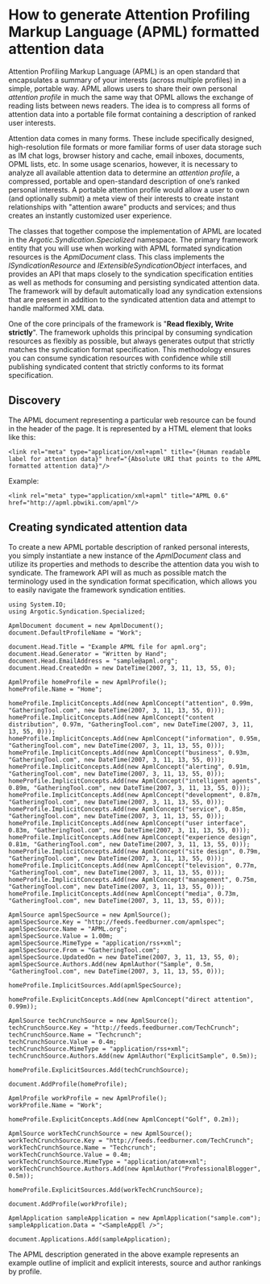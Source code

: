 # How to generate Attention Profiling Markup Language (APML) formatted attention data

Attention Profiling Markup Language (APML) is an open standard that encapsulates a summary of your interests (across multiple profiles) in a simple, portable way. APML allows users to share their own personal _attention profile_ in much the same way that OPML allows the exchange of reading lists between news readers. The idea is to compress all forms of attention data into a portable file format containing a description of ranked user interests. 

Attention data comes in many forms. These include specifically designed, high-resolution file formats or more familiar forms of user data storage such as IM chat logs, browser history and cache, email inboxes, documents, OPML lists, etc. In some usage scenarios, however, it is necessary to analyze all available attention data to determine an _attention profile_, a compressed, portable and open-standard description of one’s ranked personal interests. A portable attention profile would allow a user to own (and optionally submit) a meta view of their interests to create instant relationships with "attention aware" products and services; and thus creates an instantly customized user experience.

The classes that together compose the implementation of APML are located in the _Argotic.Syndication.Specialized_ namespace. The primary framework entity that you will use when working with APML formated syndication resources is the _ApmlDocument_ class. This class implements the _ISyndicationResource_ and _IExtensibleSyndicationObject_ interfaces, and provides an API that maps closely to the syndication specification entities as well as methods for consuming and persisting syndicated attention data. The framework will by default automatically load any syndication extensions that are present in addition to the syndicated attention data and attempt to handle malformed XML data.

One of the core principals of the framework is "**Read flexibly, Write strictly**". The framework upholds this principal by consuming syndication resources as flexibly as possible, but always generates output that strictly matches the syndication format specification. This methodology ensures you can consume syndication resources with confidence while still publishing syndicated content that strictly conforms to its format specification.

## Discovery
The APML document representing a particular web resource can be found in the header of the page. It is represented by a HTML element that looks like this:

	<link rel="meta" type="application/xml+apml" title="{Human readable label for attention data}" href="{Absolute URI that points to the APML formatted attention data}"/>

Example:

	<link rel="meta" type="application/xml+apml" title="APML 0.6" href="http://apml.pbwiki.com/apml"/>

## Creating syndicated attention data

To create a new APML portable description of ranked personal interests, you simply instantiate a new instance of the _ApmlDocument_ class and utilize its properties and methods to describe the attention data you wish to syndicate. The framework API will as much as possible match the terminology used in the syndication format specification, which allows you to easily navigate the framework syndication entities.

	using System.IO;
	using Argotic.Syndication.Specialized;

	ApmlDocument document = new ApmlDocument();
	document.DefaultProfileName = "Work";

	document.Head.Title = "Example APML file for apml.org";
	document.Head.Generator = "Written by Hand";
	document.Head.EmailAddress = "sample@apml.org";
	document.Head.CreatedOn = new DateTime(2007, 3, 11, 13, 55, 0);

	ApmlProfile homeProfile = new ApmlProfile();
	homeProfile.Name = "Home";

	homeProfile.ImplicitConcepts.Add(new ApmlConcept("attention", 0.99m, "GatheringTool.com", new DateTime(2007, 3, 11, 13, 55, 0)));
	homeProfile.ImplicitConcepts.Add(new ApmlConcept("content distribution", 0.97m, "GatheringTool.com", new DateTime(2007, 3, 11, 13, 55, 0)));
	homeProfile.ImplicitConcepts.Add(new ApmlConcept("information", 0.95m, "GatheringTool.com", new DateTime(2007, 3, 11, 13, 55, 0)));
	homeProfile.ImplicitConcepts.Add(new ApmlConcept("business", 0.93m, "GatheringTool.com", new DateTime(2007, 3, 11, 13, 55, 0)));
	homeProfile.ImplicitConcepts.Add(new ApmlConcept("alerting", 0.91m, "GatheringTool.com", new DateTime(2007, 3, 11, 13, 55, 0)));
	homeProfile.ImplicitConcepts.Add(new ApmlConcept("intelligent agents", 0.89m, "GatheringTool.com", new DateTime(2007, 3, 11, 13, 55, 0)));
	homeProfile.ImplicitConcepts.Add(new ApmlConcept("development", 0.87m, "GatheringTool.com", new DateTime(2007, 3, 11, 13, 55, 0)));
	homeProfile.ImplicitConcepts.Add(new ApmlConcept("service", 0.85m, "GatheringTool.com", new DateTime(2007, 3, 11, 13, 55, 0)));
	homeProfile.ImplicitConcepts.Add(new ApmlConcept("user interface", 0.83m, "GatheringTool.com", new DateTime(2007, 3, 11, 13, 55, 0)));
	homeProfile.ImplicitConcepts.Add(new ApmlConcept("experience design", 0.81m, "GatheringTool.com", new DateTime(2007, 3, 11, 13, 55, 0)));
	homeProfile.ImplicitConcepts.Add(new ApmlConcept("site design", 0.79m, "GatheringTool.com", new DateTime(2007, 3, 11, 13, 55, 0)));
	homeProfile.ImplicitConcepts.Add(new ApmlConcept("television", 0.77m, "GatheringTool.com", new DateTime(2007, 3, 11, 13, 55, 0)));
	homeProfile.ImplicitConcepts.Add(new ApmlConcept("management", 0.75m, "GatheringTool.com", new DateTime(2007, 3, 11, 13, 55, 0)));
	homeProfile.ImplicitConcepts.Add(new ApmlConcept("media", 0.73m, "GatheringTool.com", new DateTime(2007, 3, 11, 13, 55, 0)));

	ApmlSource apmlSpecSource = new ApmlSource();
	apmlSpecSource.Key = "http://feeds.feedburner.com/apmlspec";
	apmlSpecSource.Name = "APML.org";
	apmlSpecSource.Value = 1.00m;
	apmlSpecSource.MimeType = "application/rss+xml";
	apmlSpecSource.From = "GatheringTool.com";
	apmlSpecSource.UpdatedOn = new DateTime(2007, 3, 11, 13, 55, 0);
	apmlSpecSource.Authors.Add(new ApmlAuthor("Sample", 0.5m, "GatheringTool.com", new DateTime(2007, 3, 11, 13, 55, 0)));

	homeProfile.ImplicitSources.Add(apmlSpecSource);

	homeProfile.ExplicitConcepts.Add(new ApmlConcept("direct attention", 0.99m));

	ApmlSource techCrunchSource = new ApmlSource();
	techCrunchSource.Key = "http://feeds.feedburner.com/TechCrunch";
	techCrunchSource.Name = "Techcrunch";
	techCrunchSource.Value = 0.4m;
	techCrunchSource.MimeType = "application/rss+xml";
	techCrunchSource.Authors.Add(new ApmlAuthor("ExplicitSample", 0.5m));

	homeProfile.ExplicitSources.Add(techCrunchSource);

	document.AddProfile(homeProfile);

	ApmlProfile workProfile = new ApmlProfile();
	workProfile.Name = "Work";

	homeProfile.ExplicitConcepts.Add(new ApmlConcept("Golf", 0.2m));

	ApmlSource workTechCrunchSource = new ApmlSource();
	workTechCrunchSource.Key = "http://feeds.feedburner.com/TechCrunch";
	workTechCrunchSource.Name = "Techcrunch";
	workTechCrunchSource.Value = 0.4m;
	workTechCrunchSource.MimeType = "application/atom+xml";
	workTechCrunchSource.Authors.Add(new ApmlAuthor("ProfessionalBlogger", 0.5m));

	homeProfile.ExplicitSources.Add(workTechCrunchSource);

	document.AddProfile(workProfile);

	ApmlApplication sampleApplication = new ApmlApplication("sample.com");
	sampleApplication.Data = "<SampleAppEl />";

	document.Applications.Add(sampleApplication);

The APML description generated in the above example represents an example outline of implicit and explicit interests, source and author rankings by profile.
